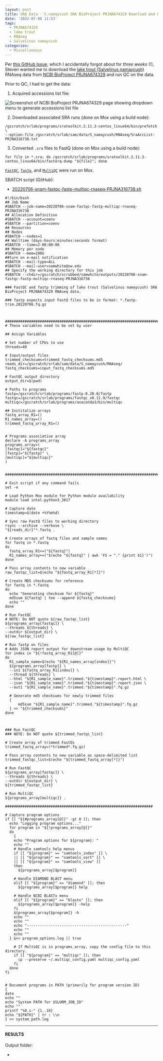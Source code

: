 ```yaml
---
layout: post
title: SRA Data - S.namaycush SRA BioProject PRJNA674329 Download and QC
date: '2022-07-06 11:53'
tags: 
  - PRJNA674329
  - lake trout
  - RNAseq
  - Salvelinus namaycush
categories: 
  - Miscellaneous
---
```

Per [this GitHub Issue](https://github.com/RobertsLab/resources/issues/1482), which I accidentally forgot about for _three weeks_ (!), Steven wanted me to download the [lake trout (Salvelinus namaycush)](https://en.wikipedia.org/wiki/Lake_trout) RNAseq data from [NCBI BioProject PRJNA674329](https://www.ncbi.nlm.nih.gov/bioproject/?term=PRJNA674329) and run QC on the data.

Prior to QC, I had to get the data:

1. Acquired accessions list file:

![Screenshot of NCBI BioProject PRJNA674329 page showing dropdown menu to generate accessions list file](https://github.com/RobertsLab/sams-notebook/blob/master/images/screencaps/20220706-snam-sra_accessions_list-screenshot.png?raw=true)

2. Downloaded associated SRA runs (done on Mox using a build node):

```shell
/gscratch/srlab/programs/sratoolkit.2.11.3-centos_linux64/bin/prefetch \
--option-file /gscratch/srlab/sam/data/S_namaycush/RNAseq/SraAccList-PRJNA316738.txt
```

3. Converted `.sra` files to FastQ (done on Mox using a build node):

```shell
for file in *.sra; do /gscratch/srlab/programs/sratoolkit.2.11.3-centos_linux64/bin/fasterq-dump "${file}"; done

```

[`FastQC`](https://www.bioinformatics.babraham.ac.uk/projects/fastqc/), [`fastp`](https://github.com/OpenGene/fastp), and [`MultiQC`](https://multiqc.info/) were run on Mox.

SBATCH script (GitHub):

- [20220706-snam-fastqc-fastp-multiqc-rnaseq-PRJNA316738.sh](https://github.com/RobertsLab/sams-notebook/blob/master/sbatch_scripts/20220706-snam-fastqc-fastp-multiqc-rnaseq-PRJNA316738.sh)

```shell
#!/bin/bash
## Job Name
#SBATCH --job-name=20220706-snam-fastqc-fastp-multiqc-rnaseq-PRJNA316738
## Allocation Definition
#SBATCH --account=coenv
#SBATCH --partition=coenv
## Resources
## Nodes
#SBATCH --nodes=1
## Walltime (days-hours:minutes:seconds format)
#SBATCH --time=2-00:00:00
## Memory per node
#SBATCH --mem=200G
##turn on e-mail notification
#SBATCH --mail-type=ALL
#SBATCH --mail-user=samwhite@uw.edu
## Specify the working directory for this job
#SBATCH --chdir=/gscratch/scrubbed/samwhite/outputs/20220706-snam-fastqc-fastp-multiqc-rnaseq-PRJNA316738

### FastQC and fastp trimming of lake trout (Salvelinus namaycush) SRA BioProject PRJNA674329 RNAseq data.

### fastp expects input FastQ files to be in format: *.fastp-trim.20220706.fq.gz



###################################################################################
# These variables need to be set by user

## Assign Variables

# Set number of CPUs to use
threads=40

# Input/output files
trimmed_checksums=trimmed_fastq_checksums.md5
reads_dir=/gscratch/srlab/sam/data/S_namaycush/RNAseq/
fastq_checksums=input_fastq_checksums.md5

# FastQC output directory
output_dir=$(pwd)

# Paths to programs
fastp=/gscratch/srlab/programs/fastp-0.20.0/fastp
fastqc=/gscratch/srlab/programs/fastqc_v0.11.9/fastqc
multiqc=/gscratch/srlab/programs/anaconda3/bin/multiqc

## Inititalize arrays
fastq_array_R1=()
R1_names_array=()
trimmed_fastq_array_R1=()


# Programs associative array
declare -A programs_array
programs_array=(
[fastqc]="${fastqc}"
[fastp]="${fastp}" \
[multiqc]="${multiqc}"
)


###################################################################################

# Exit script if any command fails
set -e

# Load Python Mox module for Python module availability
module load intel-python3_2017

# Capture date
timestamp=$(date +%Y%m%d)

# Sync raw FastQ files to working directory
rsync --archive --verbose \
"${reads_dir}"*.fastq .

# Create arrays of fastq files and sample names
for fastq in *.fastq
do
  fastq_array_R1+=("${fastq}")
  R1_names_array+=("$(echo "${fastq}" | awk 'FS = "." {print $1}')")
done

# Pass array contents to new variable
raw_fastqc_list=$(echo "${fastq_array_R1[*]}")

# Create MD5 checksums for reference
for fastq in *.fastq
do
  echo "Generating checksum for ${fastq}"
  md5sum ${fastq} | tee --append ${fastq_checksums}
  echo ""
done

# Run FastQC
# NOTE: Do NOT quote ${raw_fastqc_list}
${programs_array[fastqc]} \
--threads ${threads} \
--outdir ${output_dir} \
${raw_fastqc_list}

# Run fastp on files
# Adds JSON report output for downstream usage by MultiQC
for index in "${!fastq_array_R1[@]}"
do
  R1_sample_name=$(echo "${R1_names_array[index]}")
  ${programs_array[fastp]} \
  --in1 ${fastq_array_R1[index]} \
  --thread ${threads} \
  --html "${R1_sample_name}".trimmed."${timestamp}".report.html \
  --json "${R1_sample_name}".trimmed."${timestamp}".report.json \
  --out1 "${R1_sample_name}".trimmed."${timestamp}".fq.gz

  # Generate md5 checksums for newly trimmed files
  {
      md5sum "${R1_sample_name}".trimmed."${timestamp}".fq.gz
  } >> "${trimmed_checksums}"
done



### Run FastQC
### NOTE: Do NOT quote ${trimmed_fastqc_list}

# Create array of trimmed FastQs
trimmed_fastq_array=(*trimmed*.fq.gz)

# Pass array contents to new variable as space-delimited list
trimmed_fastqc_list=$(echo "${trimmed_fastq_array[*]}")

# Run FastQC
${programs_array[fastqc]} \
--threads ${threads} \
--outdir ${output_dir} \
${trimmed_fastqc_list}

# Run MultiQC
${programs_array[multiqc]} .

####################################################################

# Capture program options
if [[ "${#programs_array[@]}" -gt 0 ]]; then
  echo "Logging program options..."
  for program in "${!programs_array[@]}"
  do
    {
    echo "Program options for ${program}: "
    echo ""
    # Handle samtools help menus
    if [[ "${program}" == "samtools_index" ]] \
    || [[ "${program}" == "samtools_sort" ]] \
    || [[ "${program}" == "samtools_view" ]]
    then
      ${programs_array[$program]}

    # Handle DIAMOND BLAST menu
    elif [[ "${program}" == "diamond" ]]; then
      ${programs_array[$program]} help

    # Handle NCBI BLASTx menu
    elif [[ "${program}" == "blastx" ]]; then
      ${programs_array[$program]} -help
    fi
    ${programs_array[$program]} -h
    echo ""
    echo ""
    echo "----------------------------------------------"
    echo ""
    echo ""
  } &>> program_options.log || true

    # If MultiQC is in programs_array, copy the config file to this directory.
    if [[ "${program}" == "multiqc" ]]; then
      cp --preserve ~/.multiqc_config.yaml multiqc_config.yaml
    fi
  done
fi


# Document programs in PATH (primarily for program version ID)
{
date
echo ""
echo "System PATH for $SLURM_JOB_ID"
echo ""
printf "%0.s-" {1..10}
echo "${PATH}" | tr : \\n
} >> system_path.log

```

---

#### RESULTS

Output folder:

- []()


